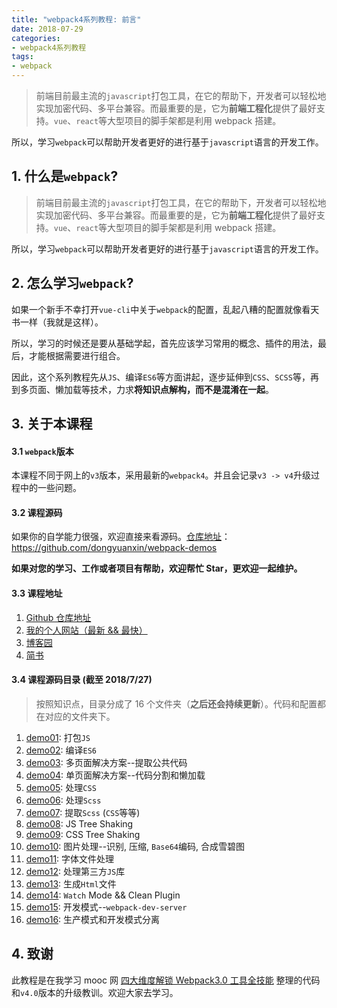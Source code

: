 ```yaml
---
title: "webpack4系列教程: 前言"
date: 2018-07-29
categories:
- webpack4系列教程
tags:
- webpack
---
```


> 前端目前最主流的`javascript`打包工具，在它的帮助下，开发者可以轻松地实现加密代码、多平台兼容。而最重要的是，它为**前端工程化**提供了最好支持。`vue`、`react`等大型项目的脚手架都是利用 webpack 搭建。

所以，学习`webpack`可以帮助开发者更好的进行基于`javascript`语言的开发工作。

<!-- more -->

## 1. 什么是`webpack`?

> 前端目前最主流的`javascript`打包工具，在它的帮助下，开发者可以轻松地实现加密代码、多平台兼容。而最重要的是，它为**前端工程化**提供了最好支持。`vue`、`react`等大型项目的脚手架都是利用 webpack 搭建。

所以，学习`webpack`可以帮助开发者更好的进行基于`javascript`语言的开发工作。

## 2. 怎么学习`webpack`?

如果一个新手不幸打开`vue-cli`中关于`webpack`的配置，乱起八糟的配置就像看天书一样（我就是这样）。

所以，学习的时候还是要从基础学起，首先应该学习常用的概念、插件的用法，最后，才能根据需要进行组合。

因此，这个系列教程先从`JS`、编译`ES6`等方面讲起，逐步延伸到`CSS`、`SCSS`等，再到多页面、懒加载等技术，力求**将知识点解构，而不是混淆在一起**。

## 3. 关于本课程

#### 3.1 `webpack`版本

本课程不同于网上的`v3`版本，采用最新的`webpack4`。并且会记录`v3 -> v4`升级过程中的一些问题。

#### 3.2 课程源码

如果你的自学能力很强，欢迎直接来看源码。[仓库地址](https://github.com/dongyuanxin/webpack-demos)：https://github.com/dongyuanxin/webpack-demos

**如果对您的学习、工作或者项目有帮助，欢迎帮忙 Star，更欢迎一起维护。**

#### 3.3 课程地址

1.  [Github 仓库地址](https://github.com/dongyuanxin/webpack-demos)
2.  [我的个人网站（最新 && 最快）](http://yuanxin.me)
3.  [博客园](http://www.cnblogs.com/geyouneihan/)
4.  [简书](https://www.jianshu.com/u/d1570f4a618a)

#### 3.4 课程源码目录 (截至 2018/7/27)

> 按照知识点，目录分成了 16 个文件夹（**之后还会持续更新**）。代码和配置都在对应的文件夹下。

1.  [demo01](https://github.com/dongyuanxin/webpack-demos/tree/master/demo01): 打包`JS`
2.  [demo02](https://github.com/dongyuanxin/webpack-demos/tree/master/demo02): 编译`ES6`
3.  [demo03](https://github.com/dongyuanxin/webpack-demos/tree/master/demo03): 多页面解决方案--提取公共代码
4.  [demo04](https://github.com/dongyuanxin/webpack-demos/tree/master/demo04): 单页面解决方案--代码分割和懒加载
5.  [demo05](https://github.com/dongyuanxin/webpack-demos/tree/master/demo05): 处理`CSS`
6.  [demo06](https://github.com/dongyuanxin/webpack-demos/tree/master/demo06): 处理`Scss`
7.  [demo07](https://github.com/dongyuanxin/webpack-demos/tree/master/demo07): 提取`Scss` (`CSS`等等)
8.  [demo08](https://github.com/dongyuanxin/webpack-demos/tree/master/demo08): JS Tree Shaking
9.  [demo09](https://github.com/dongyuanxin/webpack-demos/tree/master/demo09): CSS Tree Shaking
10. [demo10](https://github.com/dongyuanxin/webpack-demos/tree/master/demo10): 图片处理--识别, 压缩, `Base64`编码, 合成雪碧图
11. [demo11](https://github.com/dongyuanxin/webpack-demos/tree/master/demo11): 字体文件处理
12. [demo12](https://github.com/dongyuanxin/webpack-demos/tree/master/demo12): 处理第三方`JS`库
13. [demo13](https://github.com/dongyuanxin/webpack-demos/tree/master/demo13): 生成`Html`文件
14. [demo14](https://github.com/dongyuanxin/webpack-demos/tree/master/demo14): `Watch` Mode && Clean Plugin
15. [demo15](https://github.com/dongyuanxin/webpack-demos/tree/master/demo15): 开发模式--`webpack-dev-server`
16. [demo16](https://github.com/dongyuanxin/webpack-demos/tree/master/demo16): 生产模式和开发模式分离

## 4. 致谢

此教程是在我学习 mooc 网 [四大维度解锁 Webpack3.0 工具全技能](https://coding.imooc.com/class/171.html) 整理的代码和`v4.0`版本的升级教训。欢迎大家去学习。
